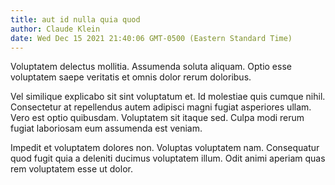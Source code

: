 ```yaml
---
title: aut id nulla quia quod
author: Claude Klein
date: Wed Dec 15 2021 21:40:06 GMT-0500 (Eastern Standard Time)
---
```

Voluptatem delectus mollitia. Assumenda soluta aliquam. Optio esse voluptatem saepe veritatis et omnis dolor rerum doloribus.

 Vel similique explicabo sit sint voluptatum et. Id molestiae quis cumque nihil. Consectetur at repellendus autem adipisci magni fugiat asperiores ullam. Vero est optio quibusdam. Voluptatem sit itaque sed. Culpa modi rerum fugiat laboriosam eum assumenda est veniam.

 Impedit et voluptatem dolores non. Voluptas voluptatem nam. Consequatur quod fugit quia a deleniti ducimus voluptatem illum. Odit animi aperiam quas rem voluptatem esse ut dolor.